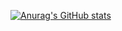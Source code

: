 [![Anurag's GitHub stats](https://github-readme-stats.vercel.app/api?username=faustocristiano&show_icons=true&&theme=radical&count_private=true)](https://github.com/faustocristiano/)

